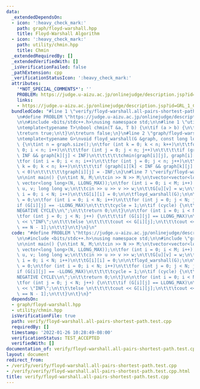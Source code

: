 ```yaml
---
data:
  _extendedDependsOn:
  - icon: ':heavy_check_mark:'
    path: graph/floyd-warshall.hpp
    title: Floyd-Warshall Algorithm
  - icon: ':heavy_check_mark:'
    path: utility/chmin.hpp
    title: Chmin
  _extendedRequiredBy: []
  _extendedVerifiedWith: []
  _isVerificationFailed: false
  _pathExtension: cpp
  _verificationStatusIcon: ':heavy_check_mark:'
  attributes:
    '*NOT_SPECIAL_COMMENTS*': ''
    PROBLEM: https://judge.u-aizu.ac.jp/onlinejudge/description.jsp?id=GRL_1_C
    links:
    - https://judge.u-aizu.ac.jp/onlinejudge/description.jsp?id=GRL_1_C
  bundledCode: "#line 1 \"verify/floyd-warshall.all-pairs-shortest-path.test.cpp\"\
    \n#define PROBLEM \"https://judge.u-aizu.ac.jp/onlinejudge/description.jsp?id=GRL_1_C\"\
    \n\n#include <bits/stdc++.h>\nusing namespace std;\n\n#line 1 \"utility/chmin.hpp\"\
    \ntemplate<typename T>\nbool chmin(T &a, T b) {\n\tif (a > b) {\n\t\ta = b;\n\t\
    \treturn true;\n\t}\n\treturn false;\n}\n#line 2 \"graph/floyd-warshall.hpp\"\n\
    \ntemplate<typename G>\nvoid floyd_warshall(G &graph, const long long INF = LLONG_MAX)\
    \ {\n\tint n = graph.size();\n\tfor (int k = 0; k < n; k++)\n\t\tfor (int i =\
    \ 0; i < n; i++)\n\t\t\tfor (int j = 0; j < n; j++)\n\t\t\t\tif (graph[i][k] <\
    \ INF && graph[k][j] < INF)\n\t\t\t\t\tchmin(graph[i][j], graph[i][k] + graph[k][j]);\n\
    \tfor (int i = 0; i < n; i++)\n\t\tfor (int j = 0; j < n; j++)\n\t\t\tfor (int\
    \ k = 0; k < n; k++)\n\t\t\t\tif (graph[i][k] < INF && graph[k][j] < INF && graph[k][k]\
    \ < 0)\n\t\t\t\t\tgraph[i][j] = -INF;\n}\n#line 7 \"verify/floyd-warshall.all-pairs-shortest-path.test.cpp\"\
    \n\nint main() {\n\tint N, M;\n\tcin >> N >> M;\n\tvector<vector<long long>> G(N,\
    \ vector<long long>(N, LLONG_MAX));\n\tfor (int i = 0; i < M; i++) {\n\t\tint\
    \ u, v; long long w;\n\t\tcin >> u >> v >> w;\n\t\tG[u][v] = w;\n\t}\n\tfor (int\
    \ i = 0; i < N; i++)\n\t\tG[i][i] = 0;\n\n\tfloyd_warshall(G);\n\n\tbool cycle\
    \ = 0;\n\tfor (int i = 0; i < N; i++)\n\t\tfor (int j = 0; j < N; j++)\n\t\t\t\
    if (G[i][j] == -LLONG_MAX)\n\t\t\t\tcycle = 1;\n\tif (cycle) {\n\t\tcout << \"\
    NEGATIVE CYCLE\\n\";\n\t\treturn 0;\n\t}\n\n\tfor (int i = 0; i < N; i++) {\n\t\
    \tfor (int j = 0; j < N; j++) {\n\t\t\tif (G[i][j] == LLONG_MAX)\n\t\t\t\tcout\
    \ << \"INF\";\n\t\t\telse \n\t\t\t\tcout << G[i][j];\n\t\t\tcout << \" \\n\"[j\
    \ == N - 1];\n\t\t}\n\t}\n}\n"
  code: "#define PROBLEM \"https://judge.u-aizu.ac.jp/onlinejudge/description.jsp?id=GRL_1_C\"\
    \n\n#include <bits/stdc++.h>\nusing namespace std;\n\n#include \"graph/floyd-warshall.hpp\"\
    \n\nint main() {\n\tint N, M;\n\tcin >> N >> M;\n\tvector<vector<long long>> G(N,\
    \ vector<long long>(N, LLONG_MAX));\n\tfor (int i = 0; i < M; i++) {\n\t\tint\
    \ u, v; long long w;\n\t\tcin >> u >> v >> w;\n\t\tG[u][v] = w;\n\t}\n\tfor (int\
    \ i = 0; i < N; i++)\n\t\tG[i][i] = 0;\n\n\tfloyd_warshall(G);\n\n\tbool cycle\
    \ = 0;\n\tfor (int i = 0; i < N; i++)\n\t\tfor (int j = 0; j < N; j++)\n\t\t\t\
    if (G[i][j] == -LLONG_MAX)\n\t\t\t\tcycle = 1;\n\tif (cycle) {\n\t\tcout << \"\
    NEGATIVE CYCLE\\n\";\n\t\treturn 0;\n\t}\n\n\tfor (int i = 0; i < N; i++) {\n\t\
    \tfor (int j = 0; j < N; j++) {\n\t\t\tif (G[i][j] == LLONG_MAX)\n\t\t\t\tcout\
    \ << \"INF\";\n\t\t\telse \n\t\t\t\tcout << G[i][j];\n\t\t\tcout << \" \\n\"[j\
    \ == N - 1];\n\t\t}\n\t}\n}"
  dependsOn:
  - graph/floyd-warshall.hpp
  - utility/chmin.hpp
  isVerificationFile: true
  path: verify/floyd-warshall.all-pairs-shortest-path.test.cpp
  requiredBy: []
  timestamp: '2022-01-26 10:28:49-08:00'
  verificationStatus: TEST_ACCEPTED
  verifiedWith: []
documentation_of: verify/floyd-warshall.all-pairs-shortest-path.test.cpp
layout: document
redirect_from:
- /verify/verify/floyd-warshall.all-pairs-shortest-path.test.cpp
- /verify/verify/floyd-warshall.all-pairs-shortest-path.test.cpp.html
title: verify/floyd-warshall.all-pairs-shortest-path.test.cpp
---
```

